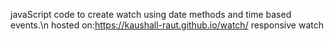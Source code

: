 javaScript code to create watch using date methods and time based events.\n
hosted on:https://kaushall-raut.github.io/watch/
responsive watch
